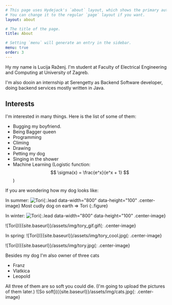 ```yaml
---
# This page uses Hydejack's `about` layout, which shows the primary author's picture and about text at the top.
# You can change it to the regular `page` layout if you want.
layout: about

# The title of the page.
title: About

# Setting `menu` will generate an entry in the sidebar.
menu: true
order: 3
---
```


Hy my name is Lucija Raženj. I'm student at Faculty of Electrical Engineering and Computing at University of Zagreb.


I'm also dooin an internship at Serengetty as Backend Software developer, doing backend services mostly written in Java.


## Interests
I'm interested in many things. Here is the list of some of them:
- Bugging my boyfriend.
- Being Bagger queen
- Programming
- Climing
- Drawing
- Petting my dog
- Singing in the shower
- Machine Learning (Logistic function: $$ \sigma(x) = \frac{e^x}{e^x + 1} $$)

If you are wondering how my dog looks like:

In summer:
![Tori]({{site.baseurl}}/assets/img/tory_summer.jpg){:.lead data-width="800" data-height="100" .center-image}
Most cudly dog on earth => Tori
{:.figure}

In winter:
![Tori]({{site.baseurl}}/assets/img/tory_snow.jpg){:.lead data-width="800" data-height="100" .center-image}

![Tori]({{site.baseurl}}/assets/img/tory_gif.gif{: .center-image}

In spring:
![Tori]({{site.baseurl}}/assets/img/tory_cool.jpg{: .center-image}

![Tori]({{site.baseurl}}/assets/img/tory.jpg{: .center-image}

Besides my dog I'm also owner of three cats
- Franz
- Vlatkica
- Leopold

All three of them are so soft you could die. (I'm going to upload the pictures of them later.)
![So soft]({{site.baseurl}}/assets/img/cats.jpg{: .center-image}
